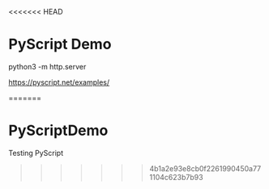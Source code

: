<<<<<<< HEAD
# PyScript Demo


python3 -m http.server

https://pyscript.net/examples/


=======
# PyScriptDemo
Testing PyScript
>>>>>>> 4b1a2e93e8cb0f2261990450a771104c623b7b93
